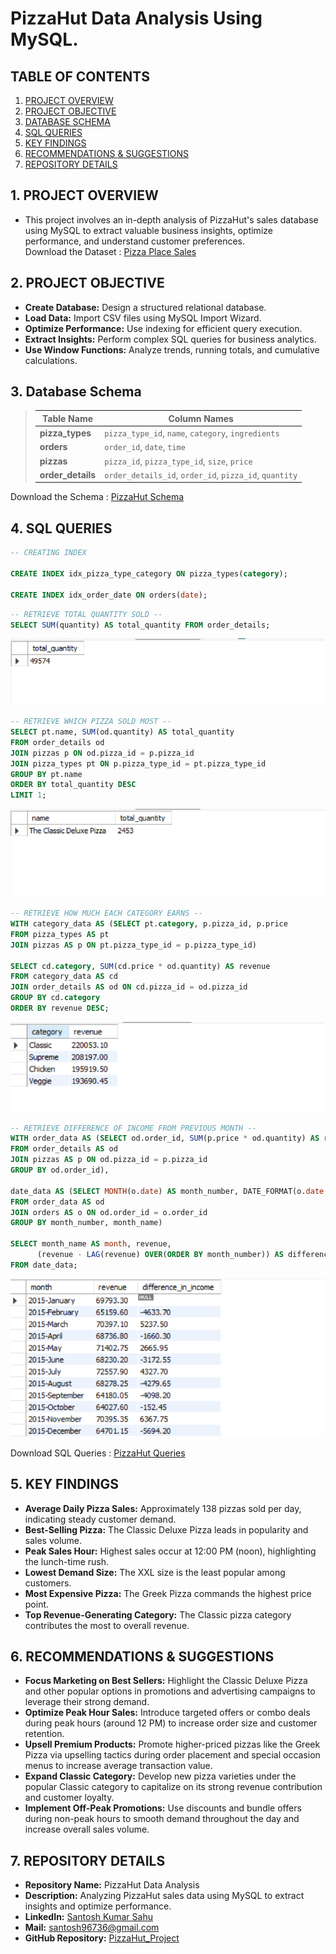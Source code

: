# PizzaHut Data Analysis Using MySQL.

## TABLE OF CONTENTS 
1. [PROJECT OVERVIEW](#1-PROJECT-OVERVIEW)
2. [PROJECT OBJECTIVE](#2-PROJECT-OBJECTIVE)
3. [DATABASE SCHEMA](#3-DATABASE-SCHEMA)
4. [SQL QUERIES](#4-SQL-QUERIES)
5. [KEY FINDINGS](#5-KEY-FINDINGS)
6. [RECOMMENDATIONS & SUGGESTIONS](#6-Recommendations-&-Suggestions)
7. [REPOSITORY DETAILS](#7-REPOSITORY-DETAILS)


## 1. PROJECT OVERVIEW
  *   This project involves an in-depth analysis of PizzaHut's sales database using MySQL to extract valuable business insights,
      optimize performance, and understand customer preferences.  
      Download the Dataset : [Pizza Place Sales](https://www.kaggle.com/datasets/mysarahmadbhat/pizza-place-sales?select=pizzas.csv)

## 2. PROJECT OBJECTIVE
  * **Create Database:** Design a structured relational database.
  * **Load Data:** Import CSV files using MySQL Import Wizard.
  * **Optimize Performance:** Use indexing for efficient query execution.
  * **Extract Insights:** Perform complex SQL queries for business analytics.
  * **Use Window Functions:** Analyze trends, running totals, and cumulative calculations.  
  

## 3. Database Schema

> | Table Name      | Column Names |
> |----------------|----------------------------------------------------|
> | **pizza_types**  | `pizza_type_id`, `name`, `category`, `ingredients` |
> | **orders**       | `order_id`, `date`, `time` |
> | **pizzas**       | `pizza_id`, `pizza_type_id`, `size`, `price` |
> | **order_details**| `order_details_id`, `order_id`, `pizza_id`, `quantity` |
  Download the Schema : [PizzaHut Schema](https://github.com/Santosh96736/PizzaHut_Project/blob/main/PizzaHut_Schema_SQL.sql)


## 4. SQL QUERIES
```sql
-- CREATING INDEX 

CREATE INDEX idx_pizza_type_category ON pizza_types(category);

CREATE INDEX idx_order_date ON orders(date);
```

```sql
-- RETRIEVE TOTAL QUANTITY SOLD -- 
SELECT SUM(quantity) AS total_quantity FROM order_details;
```
![Total Quantity Sold](https://github.com/Santosh96736/PizzaHut_Project/blob/main/Screenshot%202025-06-15%20112018.png)


```sql
-- RETRIEVE WHICH PIZZA SOLD MOST -- 
SELECT pt.name, SUM(od.quantity) AS total_quantity
FROM order_details od
JOIN pizzas p ON od.pizza_id = p.pizza_id
JOIN pizza_types pt ON p.pizza_type_id = pt.pizza_type_id
GROUP BY pt.name
ORDER BY total_quantity DESC
LIMIT 1;
```
![Best Selling Pizza](https://github.com/Santosh96736/PizzaHut_Project/blob/main/Screenshot%202025-06-15%20111950.png)

```sql
-- RETRIEVE HOW MUCH EACH CATEGORY EARNS -- 
WITH category_data AS (SELECT pt.category, p.pizza_id, p.price
FROM pizza_types AS pt
JOIN pizzas AS p ON pt.pizza_type_id = p.pizza_type_id)

SELECT cd.category, SUM(cd.price * od.quantity) AS revenue
FROM category_data AS cd
JOIN order_details AS od ON cd.pizza_id = od.pizza_id
GROUP BY cd.category
ORDER BY revenue DESC;
```
![Category Wise Earning](https://github.com/Santosh96736/PizzaHut_Project/blob/main/Screenshot%202025-06-15%20111922.png)

```sql
-- RETRIEVE DIFFERENCE OF INCOME FROM PREVIOUS MONTH -- 
WITH order_data AS (SELECT od.order_id, SUM(p.price * od.quantity) AS revenue
FROM order_details AS od
JOIN pizzas AS p ON od.pizza_id = p.pizza_id
GROUP BY od.order_id),

date_data AS (SELECT MONTH(o.date) AS month_number, DATE_FORMAT(o.date, "%M") AS month_name, SUM(od.revenue) AS revenue
FROM order_data AS od
JOIN orders AS o ON od.order_id = o.order_id
GROUP BY month_number, month_name) 

SELECT month_name AS month, revenue,
      (revenue - LAG(revenue) OVER(ORDER BY month_number)) AS difference_in_income
FROM date_data;
```
![Difference In Income](https://github.com/Santosh96736/PizzaHut_Project/blob/main/Screenshot%202025-06-15%20111847.png)

  Download SQL Queries : [PizzaHut Queries](https://github.com/Santosh96736/PizzaHut_Project/blob/main/PizzaHt_Queries_SQL.sql)
  
  
## 5. KEY FINDINGS
   *  **Average Daily Pizza Sales:** Approximately 138 pizzas sold per day, indicating steady customer demand.
   *  **Best-Selling Pizza:** The Classic Deluxe Pizza leads in popularity and sales volume.
   *  **Peak Sales Hour:** Highest sales occur at 12:00 PM (noon), highlighting the lunch-time rush.
   *  **Lowest Demand Size:** The XXL size is the least popular among customers.
   *  **Most Expensive Pizza:** The Greek Pizza commands the highest price point.
   *  **Top Revenue-Generating Category:** The Classic pizza category contributes the most to overall revenue.

## 6. RECOMMENDATIONS & SUGGESTIONS
   * **Focus Marketing on Best Sellers:** Highlight the Classic Deluxe Pizza and other popular options in promotions and advertising campaigns to leverage their strong demand.
   * **Optimize Peak Hour Sales:** Introduce targeted offers or combo deals during peak hours (around 12 PM) to increase order size and customer retention.
   * **Upsell Premium Products:** Promote higher-priced pizzas like the Greek Pizza via upselling tactics during order placement and special occasion menus to increase average transaction value.
   * **Expand Classic Category:** Develop new pizza varieties under the popular Classic category to capitalize on its strong revenue contribution and customer loyalty.
   * **Implement Off-Peak Promotions:** Use discounts and bundle offers during non-peak hours to smooth demand throughout the day and increase overall sales volume.

## 7. REPOSITORY DETAILS

- **Repository Name:** PizzaHut Data Analysis  
- **Description:** Analyzing PizzaHut sales data using MySQL to extract insights and optimize performance.  
- **LinkedIn:** [Santosh Kumar Sahu](https://www.linkedin.com/in/santosh-kumar-sahu-data-analyst)
- **Mail:** [santosh96736@gmail.com](santosh96736@gmail.com)
- **GitHub Repository:** [PizzaHut_Project](https://github.com/Santosh96736/PizzaHut_Project)  






